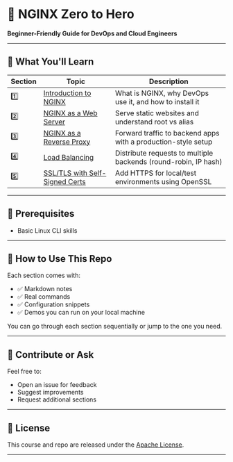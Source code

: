 # 🚀 NGINX Zero to Hero

**Beginner-Friendly Guide for DevOps and Cloud Engineers**

---

## 🎯 What You'll Learn

| Section | Topic                                      | Description                                                        |
|---------|--------------------------------------------|--------------------------------------------------------------------|
| 1️⃣      | [Introduction to NGINX](./readme/01-getting-started.md)    | What is NGINX, why DevOps use it, and how to install it            |
| 2️⃣      | [NGINX as a Web Server](./readme/02-nginx-as-web-server.md)    | Serve static websites and understand root vs alias                 |
| 3️⃣      | [NGINX as a Reverse Proxy](./readme/03-nginx-as-reverse-proxy.md) | Forward traffic to backend apps with a production-style setup      |
| 4️⃣      | [Load Balancing](./04-nginx-as-load-balancer.md)           | Distribute requests to multiple backends (round-robin, IP hash)    |
| 5️⃣      | [SSL/TLS with Self-Signed Certs](./readme/05-nginx-with-ssl-or-tls.md) | Add HTTPS for local/test environments using OpenSSL                |

---

## 🧰 Prerequisites

- Basic Linux CLI skills

---

## 🧪 How to Use This Repo

Each section comes with:
- ✅ Markdown notes
- ✅ Real commands
- ✅ Configuration snippets
- ✅ Demos you can run on your local machine

You can go through each section sequentially or jump to the one you need.

---

## 🙌 Contribute or Ask

Feel free to:
- Open an issue for feedback
- Suggest improvements
- Request additional sections

---

## 📜 License

This course and repo are released under the [Apache License](./LICENSE).

---